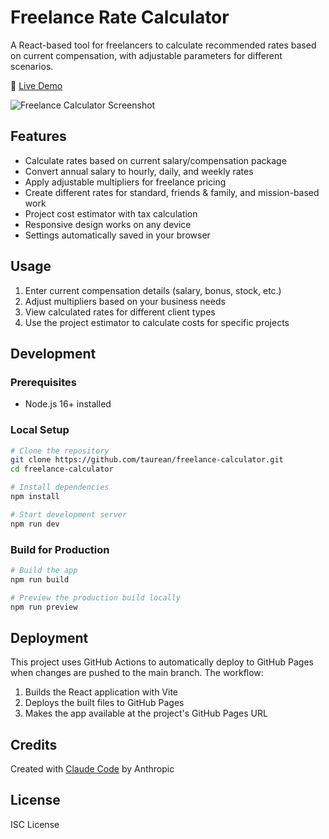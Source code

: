 # Freelance Rate Calculator

A React-based tool for freelancers to calculate recommended rates based on current compensation, with adjustable parameters for different scenarios.

🚀 [Live Demo](https://taurean.github.io/freelance-calculator/)

![Freelance Calculator Screenshot](https://placehold.co/600x400?text=Freelance+Calculator)

## Features

- Calculate rates based on current salary/compensation package
- Convert annual salary to hourly, daily, and weekly rates
- Apply adjustable multipliers for freelance pricing
- Create different rates for standard, friends & family, and mission-based work
- Project cost estimator with tax calculation
- Responsive design works on any device
- Settings automatically saved in your browser

## Usage

1. Enter current compensation details (salary, bonus, stock, etc.)
2. Adjust multipliers based on your business needs
3. View calculated rates for different client types
4. Use the project estimator to calculate costs for specific projects

## Development

### Prerequisites
- Node.js 16+ installed

### Local Setup

```bash
# Clone the repository
git clone https://github.com/taurean/freelance-calculator.git
cd freelance-calculator

# Install dependencies
npm install

# Start development server
npm run dev
```

### Build for Production

```bash
# Build the app
npm run build

# Preview the production build locally
npm run preview
```

## Deployment

This project uses GitHub Actions to automatically deploy to GitHub Pages when changes are pushed to the main branch. The workflow:

1. Builds the React application with Vite
2. Deploys the built files to GitHub Pages
3. Makes the app available at the project's GitHub Pages URL

## Credits

Created with [Claude Code](https://claude.ai/code) by Anthropic

## License

ISC License